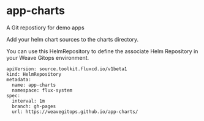 # app-charts
A Git repostiory for demo apps

Add your helm chart sources to the charts directory.

You can use this HelmRepository to define the associate Helm Repository in your Weave Gitops environment. 

```
apiVersion: source.toolkit.fluxcd.io/v1beta1
kind: HelmRepository
metadata:
  name: app-charts
  namespace: flux-system
spec:
  interval: 1m
  branch: gh-pages
  url: https://weavegitops.github.io/app-charts/
```


